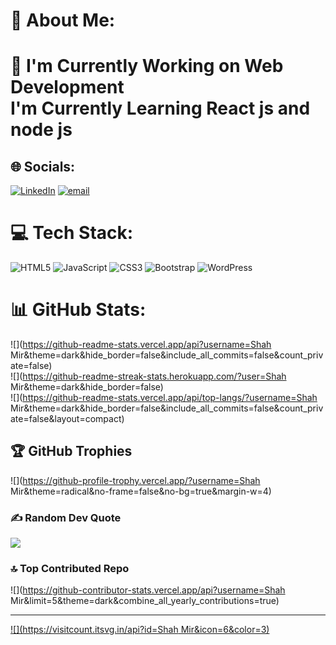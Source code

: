 # 💫 About Me:
# 💫 I'm Currently Working on Web Development<br>I'm Currently Learning React js and node js


## 🌐 Socials:
[![LinkedIn](https://img.shields.io/badge/LinkedIn-%230077B5.svg?logo=linkedin&logoColor=white)](https://linkedin.com/in/shah-mir-09a038348) [![email](https://img.shields.io/badge/Email-D14836?logo=gmail&logoColor=white)](mailto:areebshiekh.1503b@gmail.com) 

# 💻 Tech Stack:
![HTML5](https://img.shields.io/badge/html5-%23E34F26.svg?style=for-the-badge&logo=html5&logoColor=white) ![JavaScript](https://img.shields.io/badge/javascript-%23323330.svg?style=for-the-badge&logo=javascript&logoColor=%23F7DF1E) ![CSS3](https://img.shields.io/badge/css3-%231572B6.svg?style=for-the-badge&logo=css3&logoColor=white) ![Bootstrap](https://img.shields.io/badge/bootstrap-%238511FA.svg?style=for-the-badge&logo=bootstrap&logoColor=white) ![WordPress](https://img.shields.io/badge/WordPress-%23117AC9.svg?style=for-the-badge&logo=WordPress&logoColor=white)
# 📊 GitHub Stats:
![](https://github-readme-stats.vercel.app/api?username=Shah Mir&theme=dark&hide_border=false&include_all_commits=false&count_private=false)<br/>
![](https://github-readme-streak-stats.herokuapp.com/?user=Shah Mir&theme=dark&hide_border=false)<br/>
![](https://github-readme-stats.vercel.app/api/top-langs/?username=Shah Mir&theme=dark&hide_border=false&include_all_commits=false&count_private=false&layout=compact)

## 🏆 GitHub Trophies
![](https://github-profile-trophy.vercel.app/?username=Shah Mir&theme=radical&no-frame=false&no-bg=true&margin-w=4)

### ✍️ Random Dev Quote
![](https://quotes-github-readme.vercel.app/api?type=vetical&theme=dark)

### 🔝 Top Contributed Repo
![](https://github-contributor-stats.vercel.app/api?username=Shah Mir&limit=5&theme=dark&combine_all_yearly_contributions=true)

---
[![](https://visitcount.itsvg.in/api?id=Shah Mir&icon=6&color=3)](https://visitcount.itsvg.in)

<!-- Proudly created with GPRM ( https://gprm.itsvg.in ) -->
